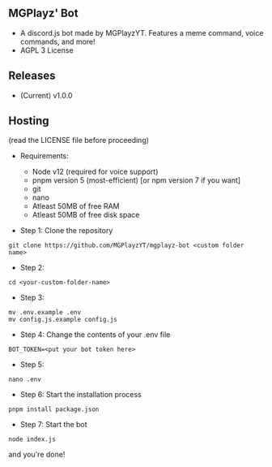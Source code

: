 ## MGPlayz' Bot
* A discord.js bot made by MGPlayzYT. Features a meme command, voice commands, and more!
* AGPL 3 License

## Releases
* (Current) v1.0.0

## Hosting
(read the LICENSE file before proceeding)
* Requirements:
  * Node v12 (required for voice support)
  * pnpm version 5 (most-efficient) [or npm version 7 if you want]
  * git
  * nano
  * Atleast 50MB of free RAM
  * Atleast 50MB of free disk space
  
* Step 1: Clone the repository
```
git clone https://github.com/MGPlayzYT/mgplayz-bot <custom folder name>
```
* Step 2: 
```
cd <your-custom-folder-name>
```
* Step 3:
```
mv .env.example .env
mv config.js.example config.js
```
* Step 4: Change the contents of your .env file
```
BOT_TOKEN=<put your bot token here>
```
* Step 5: 
```
nano .env
```
* Step 6: Start the installation process
```
pnpm install package.json
```
* Step 7: Start the bot
```
node index.js
```
and you're done!
